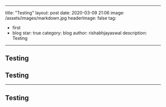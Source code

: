 ---
title: "Testing"
layout: post
date: 2020-03-09 21:06
image: /assets/images/markdown.jpg
headerImage: false
tag:
- first
- blog
star: true
category: blog
author: rishabhjayaswal
description: Testing
------------------
## Testing

## Testing


--------------------

## Testing
